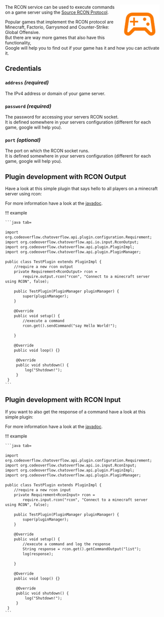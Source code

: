 <p><img align="right" width="128" height="128" src="/docs/img/services/rcon-material-icon.png"></p>

The RCON service can be used to execute commands on a game server using the [Source RCON Protocol](https://developer.valvesoftware.com/wiki/Source_RCON_Protocol).

Popular games that implement the RCON protocol are Minecraft, Factorio, Garrysmod and Counter-Strike: Global Offensive.  
But there are way more games that also have this functionality,  
Google will help you to find out if your game has it and how you can activate it.

## Credentials

### `address` _(required)_ 
The IPv4 address or domain of your game server.

### `password` _(required)_
The password for accessing your servers RCON socket.  
It is defined somewhere in your servers configuration (different for each game, google will help you).

### `port` _(optional)_
The port on which the RCON socket runs.  
It is defined somewhere in your servers configuration (different for each game, google will help you).

## Plugin development with RCON Output
Have a look at this simple plugin that says hello to all players on a minecraft server using rcon:

For more information have a look at the [javadoc](https://docs.codeoverflow.org/code/chatoverflow-api/org/codeoverflow/chatoverflow/api/io/input/RconOutput.html).

!!! example
    
    ```java tab=
    
    import org.codeoverflow.chatoverflow.api.plugin.configuration.Requirement;
    import org.codeoverflow.chatoverflow.api.io.input.RconOutput;
    import org.codeoverflow.chatoverflow.api.plugin.PluginImpl;
    import org.codeoverflow.chatoverflow.api.plugin.PluginManager;
    
    public class TestPlugin extends PluginImpl {
        //require a new rcon output
        private Requirement<RconOutput> rcon = 
            require.output.rcon("rcon", "Connect to a minecraft server using RCON", false);
        
        public TestPlugin(PluginManager pluginManager) {
            super(pluginManager);
        }
        
        @Override
        public void setup() {
            //execute a command
            rcon.get().sendCommand("say Hello World!");
    
        }
        
        @Override
        public void loop() {}
         
         @Override 
         public void shutdown() {
             log("Shutdown!");
         }
     }
    ```

## Plugin development with RCON Input
If you want to also get the response of a command have a look at this simple plugin:

For more information have a look at the [javadoc](https://docs.codeoverflow.org/code/chatoverflow-api/org/codeoverflow/chatoverflow/api/io/input/RconInput.html).

!!! example
    
    ```java tab=
    
    import org.codeoverflow.chatoverflow.api.plugin.configuration.Requirement;
    import org.codeoverflow.chatoverflow.api.io.input.RconInput;
    import org.codeoverflow.chatoverflow.api.plugin.PluginImpl;
    import org.codeoverflow.chatoverflow.api.plugin.PluginManager;
    
    public class TestPlugin extends PluginImpl {
        //require a new rcon input
        private Requirement<RconInput> rcon = 
            require.input.rcon("rcon", "Connect to a minecraft server using RCON", false);
        
        public TestPlugin(PluginManager pluginManager) {
            super(pluginManager);
        }
        
        @Override
        public void setup() {
            //execute a command and log the response
            String response = rcon.get().getCommandOutput("list");
            log(response);
    
        }
        
        @Override
        public void loop() {}
         
         @Override 
         public void shutdown() {
             log("Shutdown!");
         }
     }
    ```
